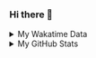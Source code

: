 ### Hi there 👋

<!--
**cdfmlr/cdfmlr** is a ✨ _special_ ✨ repository because its `README.md` (this file) appears on your GitHub profile.

Here are some ideas to get you started:

- 🔭 I’m currently working on ...
- 🌱 I’m currently learning ...
- 👯 I’m looking to collaborate on ...
- 🤔 I’m looking for help with ...
- 💬 Ask me about ...
- 📫 How to reach me: ...
- 😄 Pronouns: ...
- ⚡ Fun fact: ...
-->

<details>

<summary>My Wakatime Data</summary>

<!--START_SECTION:waka-->
![Lines of code](https://img.shields.io/badge/From%20Hello%20World%20I%27ve%20Written-7.3%20million%20lines%20of%20code-blue)

**🐱 My GitHub Data** 

> 📦 674.8 kB Used in GitHub's Storage 
 > 
> 🏆 700 Contributions in the Year 2023
 > 
> 🚫 Not Opted to Hire
 > 
> 📜 75 Public Repositories 
 > 
> 🔑 17 Private Repositories 
 > 
**I'm an Early 🐤** 

```text
🌞 Morning                1383 commits        ██████░░░░░░░░░░░░░░░░░░░   24.25 % 
🌆 Daytime                2396 commits        ███████████░░░░░░░░░░░░░░   42.01 % 
🌃 Evening                1856 commits        ████████░░░░░░░░░░░░░░░░░   32.54 % 
🌙 Night                  69 commits          ░░░░░░░░░░░░░░░░░░░░░░░░░   01.21 % 
```
📅 **I'm Most Productive on Wednesday** 

```text
Monday                   680 commits         ███░░░░░░░░░░░░░░░░░░░░░░   11.92 % 
Tuesday                  954 commits         ████░░░░░░░░░░░░░░░░░░░░░   16.73 % 
Wednesday                967 commits         ████░░░░░░░░░░░░░░░░░░░░░   16.95 % 
Thursday                 777 commits         ███░░░░░░░░░░░░░░░░░░░░░░   13.62 % 
Friday                   846 commits         ████░░░░░░░░░░░░░░░░░░░░░   14.83 % 
Saturday                 788 commits         ███░░░░░░░░░░░░░░░░░░░░░░   13.81 % 
Sunday                   692 commits         ███░░░░░░░░░░░░░░░░░░░░░░   12.13 % 
```


**I Mostly Code in Go** 

```text
Go                       25 repos            ████████░░░░░░░░░░░░░░░░░   30.12 % 
Python                   19 repos            ██████░░░░░░░░░░░░░░░░░░░   22.89 % 
HTML                     5 repos             ██░░░░░░░░░░░░░░░░░░░░░░░   06.02 % 
Dart                     2 repos             █░░░░░░░░░░░░░░░░░░░░░░░░   02.41 % 
TypeScript               1 repo              ░░░░░░░░░░░░░░░░░░░░░░░░░   01.20 % 
```




 Last Updated on 12/05/2023 01:22:38 UTC
<!--END_SECTION:waka-->

</details>

<details>
 
 <summary>My GitHub Stats</summary>

[![CDFMLR's github stats](https://github-readme-stats.vercel.app/api?username=cdfmlr&count_private=true&show_icons=true)](https://github.com/anuraghazra/github-readme-stats)

</details>
